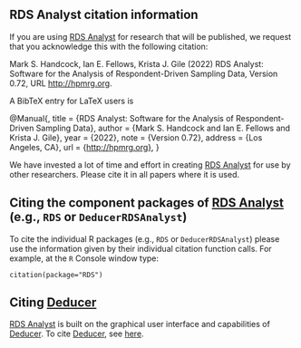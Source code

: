## RDS Analyst citation information


If you are using <u>RDS Analyst</u> for research that will be published, we request that you acknowledge this with the following citation:

  Mark S. Handcock, Ian E. Fellows, Krista J. Gile (2022) RDS Analyst:
  Software for the Analysis of Respondent-Driven Sampling Data, Version
  0.72, URL http://hpmrg.org.

A BibTeX entry for LaTeX users is

  @Manual{,
    title = {RDS Analyst: Software for the Analysis of Respondent-Driven Sampling Data},
    author = {Mark S. Handcock and Ian E. Fellows and Krista J. Gile},
    year = {2022},
    note = {Version 0.72},
    address = {Los Angeles, CA},
    url = {http://hpmrg.org},
  }

We have invested a lot of time and effort in creating <u>RDS Analyst</u> for use by other researchers. Please cite it in all papers where it is used.

## Citing the component packages of <u>RDS Analyst</u> (e.g., `RDS` or `DeducerRDSAnalyst`)

To cite the individual R packages (e.g., `RDS` or `DeducerRDSAnalyst`) please use the information given by their individual citation function calls. For example, at the `R` Console window type:

  `citation(package="RDS")`
  
## Citing <u>Deducer</u>

<u>RDS Analyst</u> is built on the graphical user interface and capabilities of <u>Deducer</u>. To cite <u>Deducer</u>, see [here](http://cran.r-project.org/web/packages/Deducer/citation.html).


